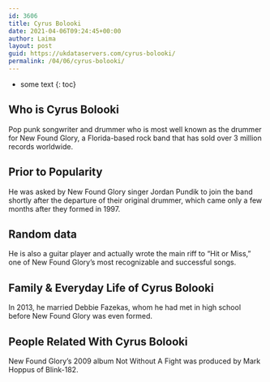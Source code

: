 ```yaml
---
id: 3606
title: Cyrus Bolooki
date: 2021-04-06T09:24:45+00:00
author: Laima
layout: post
guid: https://ukdataservers.com/cyrus-bolooki/
permalink: /04/06/cyrus-bolooki/
---
```


* some text
{: toc}


## Who is Cyrus Bolooki
                  
                  
                  
Pop punk songwriter and drummer who is most well known as the drummer for New Found Glory, a Florida-based rock band that has sold over 3 million records worldwide.
                  
              
            
              
            
                
                
                
## Prior to Popularity
                  
                  
                  
He was asked by New Found Glory singer Jordan Pundik to join the band shortly after the departure of their original drummer, which came only a few months after they formed in 1997.
                  
              
            
              
            
                
                
                
## Random data
                  
                  
                  
He is also a guitar player and actually wrote the main riff to &#8220;Hit or Miss,&#8221; one of New Found Glory&#8217;s most recognizable and successful songs.
                  
              
            
              
            
                
                
                
## Family & Everyday Life of Cyrus Bolooki
                  
                  
                  
In 2013, he married Debbie Fazekas, whom he had met in high school before New Found Glory was even formed.
                  
              
            
              
            
                
                
                
## People Related With Cyrus Bolooki
                  
                  
                  
New Found Glory&#8217;s 2009 album Not Without A Fight was produced by Mark Hoppus of Blink-182.
                  
              
            
              
            
                
              
            
              
              
            
            
              
            
          
          
          
